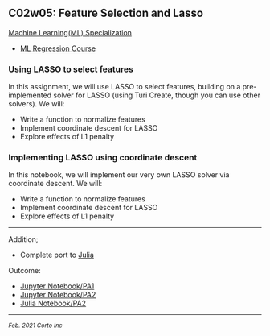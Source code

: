 ## C02w05: Feature Selection and Lasso

[Machine Learning(ML) Specialization](https://www.coursera.org/specializations/machine-learning)
  - [ML Regression Course](https://www.coursera.org/learn/ml-regression/home/welcome)

### Using LASSO to select features
In this assignment, we will use LASSO to select features, building on a pre-implemented solver for LASSO (using Turi Create, though you can use other solvers).
We will:
  - Write a function to normalize features
  - Implement coordinate descent for LASSO
  - Explore effects of L1 penalty


### Implementing LASSO using coordinate descent
In this notebook, we will implement our very own LASSO solver via coordinate descent.
We will:
  - Write a function to normalize features
  - Implement coordinate descent for LASSO
  - Explore effects of L1 penalty

<hr />

Addition;
  - Complete port to [Julia](https://www.julialang.org/)

Outcome:
  - [Jupyter Notebook/PA1](https://github.com/pascal-p/ML_UW_Spec/blob/main/C02/w05/C02w05_nb_pa1.ipynb)
  - [Jupyter Notebook/PA2](https://github.com/pascal-p/ML_UW_Spec/blob/main/C02/w05/C02w05_nb_pa2.ipynb)
  - [Julia Notebook/PA2](https://github.com/pascal-p/ML_UW_Spec/blob/main/C02/w05/C02w05_nb_pa2.jl)

<hr />
<p><sub><em>Feb. 2021 Corto Inc</sub></em></p>
